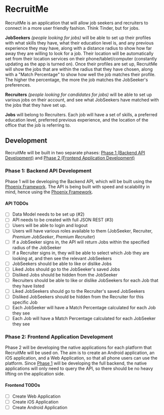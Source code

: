 # RecruitMe

RecruitMe is an application that will allow job seekers and recruiters to connect in a more user friendly fashion. Think Tinder, but for jobs.

**JobSeekers** *(people looking for jobs)* will be able to set up their profiles with what skills they have, what their education level is, and any previous experience they may have, along with a distance radius to show how far away they are willing to look for a job. Their location will be automatically set from their location services on their phone/tablet/computer (constantly updating as the app is turned on). Once their profiles are set up, RecruitMe will show the jobs that are within the radius that they have chosen, along with a "Match Percentage" to show how well the job matches their profile. The higher the percentage, the more the job matches the JobSeeker's preferences.

**Recruiters** *(people looking for candidates for jobs)* will be able to set up various jobs on their account, and see what JobSeekers have matched with the jobs that they have set up.

**Jobs** will belong to Recruiters. Each job will have a set of skills, a preferred education level, preferred previous experience, and the location of the office that the job is referring to.

## Development

RecruitMe will be built in two separate phases: [Phase 1 (Backend API Development)](README.md#phase-1-backend-api-development) and [Phase 2 (Frontend Application Development)](README.md#phase-2-frontend-application-development)

### Phase 1: Backend API Development

Phase 1 will be developing the Backend API, which will be built using the [Phoenix Framework](http://phoenixframework.org/). The API is being built with speed and scalability in mind, hence using the [Phoenix Framework](http://www.phoenixframework.org/blog/the-road-to-2-million-websocket-connections).

#### API TODOs

- [ ] Data Model needs to be set up (#2)
- [ ] API needs to be created with full JSON REST (#3)
- [ ] Users will be able to login and logout
- [ ] Users will have various roles available to them (JobSeeker, Recruiter, *Premium JobSeeker*, *Premium Recruiter*)
- [ ] If a JobSeeker signs in, the API will return Jobs within the specified radius of the JobSeeker
- [ ] If a Recruiter signs in, they will be able to select which Job they are looking at, and then see the relevant JobSeekers
- [ ] JobSeekers should be able to like or dislike Jobs
- [ ] Liked Jobs should go to the JobSeeker's saved Jobs
- [ ] Disliked Jobs should be hidden from the JobSeeker
- [ ] Recruiters should be able to like or dislike JobSeekers for each Job that they have listed
- [ ] Liked JobSeekers should go to the Recruiter's saved JobSeekers
- [ ] Disliked JobSeekers should be hidden from the Recruiter for this specific Job
- [ ] Each JobSeeker will have a Match Percentage calculated for each Job they see
- [ ] Each Job will have a Match Percentage calculated for each JobSeeker they see

### Phase 2: Frontend Application Development

Phase 2 will be developing the native applications for each platform that RecruitMe will be used on. The aim is to create an Android application, an iOS application, and a Web Application, so that all phone users can use the platform. Since [Phase 1](README.md#phase-1-backend-api-development) will be developing the full backend, the native applications will only need to query the API, so there should be no heavy lifting on the application side.

#### Frontend TODOs
- [ ] Create Web Application
- [ ] Create iOS Application
- [ ] Create Android Application